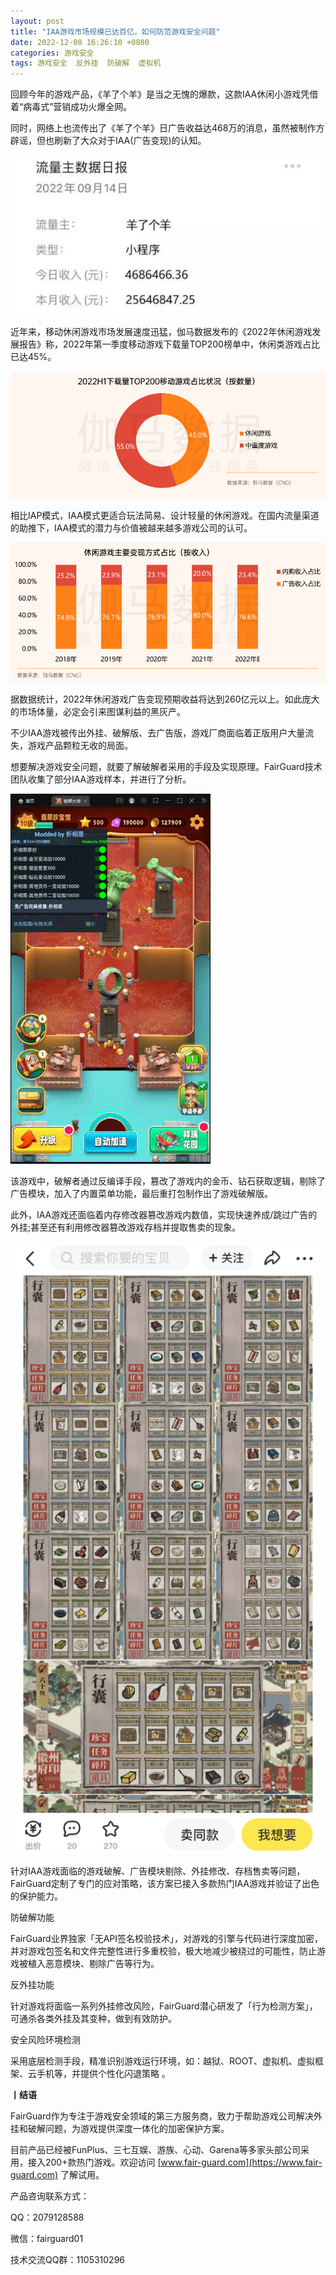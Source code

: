 ```yaml
---
layout: post
title: "IAA游戏市场规模已达百亿，如何防范游戏安全问题"
date: 2022-12-08 16:26:10 +0800
categories: 游戏安全
tags: 游戏安全  反外挂  防破解  虚拟机
---
```


回顾今年的游戏产品，《羊了个羊》是当之无愧的爆款，这款IAA休闲小游戏凭借着“病毒式”营销成功火爆全网。<!-- more -->  

同时，网络上也流传出了《羊了个羊》日广告收益达468万的消息，虽然被制作方辟谣，但也刷新了大众对于IAA(广告变现)的认知。  

![315_21](/assets/res/202103/网传羊了个羊广告收益.jpg)  

近年来，移动休闲游戏市场发展速度迅猛，伽马数据发布的《2022年休闲游戏发展报告》称，2022年第一季度移动游戏下载量TOP200榜单中，休闲类游戏占比已达45%。  

![315_21](/assets/res/202103/下载量.png)  

相比IAP模式，IAA模式更适合玩法简易、设计轻量的休闲游戏。在国内流量渠道的助推下，IAA模式的潜力与价值被越来越多游戏公司的认可。  

![315_21](/assets/res/202103/收入占比.png)  

据数据统计，2022年休闲游戏广告变现预期收益将达到260亿元以上。如此庞大的市场体量，必定会引来图谋利益的黑灰产。  

不少IAA游戏被传出外挂、破解版、去广告版，游戏厂商面临着正版用户大量流失，游戏产品颗粒无收的局面。  

想要解决游戏安全问题，就要了解破解者采用的手段及实现原理。FairGuard技术团队收集了部分IAA游戏样本，并进行了分析。  

![315_21](/assets/res/202103/翡翠大师破解版动图.gif)  

该游戏中，破解者通过反编译手段，篡改了游戏内的金币、钻石获取逻辑，剔除了广告模块，加入了内置菜单功能，最后重打包制作出了游戏破解版。  

此外，IAA游戏还面临着内存修改器篡改游戏内数值，实现快速养成/跳过广告的外挂;甚至还有利用修改器篡改游戏存档并提取售卖的现象。  

![315_21](/assets/res/202103/江南百景图.png)  

针对IAA游戏面临的游戏破解、广告模块剔除、外挂修改、存档售卖等问题，FairGuard定制了专门的应对策略，该方案已接入多款热门IAA游戏并验证了出色的保护能力。  

防破解功能  

FairGuard业界独家「无API签名校验技术」，对游戏的引擎与代码进行深度加密，并对游戏包签名和文件完整性进行多重校验，极大地减少被绕过的可能性，防止游戏被植入恶意模块、剔除广告等行为。  

反外挂功能  

针对游戏将面临一系列外挂修改风险，FairGuard潜心研发了「行为检测方案」，可通杀各类外挂及其变种，做到有效防护。  

安全风险环境检测  

采用底层检测手段，精准识别游戏运行环境，如：越狱、ROOT、虚拟机、虚拟框架、云手机等，并提供个性化闪退策略 。  

**丨结语**  

FairGuard作为专注于游戏安全领域的第三方服务商，致力于帮助游戏公司解决外挂和破解问题，为游戏提供深度一体化的加密保护方案。  

目前产品已经被FunPlus、三七互娱、游族、心动、Garena等多家头部公司采用，接入200+款热门游戏。欢迎访问 [www.fair-guard.com](https://www.fair-guard.com) 了解试用。    

产品咨询联系方式：  

QQ：2079128588  

微信：fairguard01  

技术交流QQ群：1105310296  